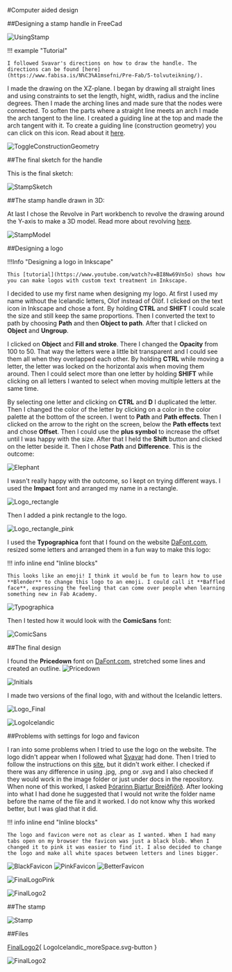 #Computer aided design

##Designing a stamp handle in FreeCad

![UsingStamp](img/UsingStamp600x450.jpg)

!!! example "Tutorial"

    I followed Svavar's directions on how to draw the handle. The directions can be found [here](https://www.fabisa.is/N%C3%A1msefni/Pre-Fab/5-tolvuteikning/).  


I made the drawing on the XZ-plane. I began by drawing all straight lines and using constraints to set the length, hight, width, radius and the incline degrees. Then I made the arching lines and made sure that the nodes were connected. To soften the parts where a straight line meets an arch I made the arch tangent to the line. I created a guiding line at the top and made the arch tangent with it. To create a guiding line (construction geometry) you can click on this icon. Read about it [here](https://wiki.freecad.org/Sketcher_ToggleConstruction). 

![ToggleConstructionGeometry](img/ToggleConstructionGeometryIcon.jpg)

##The final sketch for the handle

This is the final sketch:

![StampSketch](img/StampSketch500x514.jpg)

##The stamp handle drawn in 3D:

At last I chose the Revolve in Part workbench to revolve the drawing around the Y-axis to make a 3D model. Read more about revolving [here](https://wiki.freecad.org/Part_Revolve). 

![StampModel](img/StampModelReady300x237.jpg)


##Designing a logo


!!!Info "Designing a logo in Inkscape"
  
    This [tutorial](https://www.youtube.com/watch?v=BI8Nw69Vn5o) shows how you can make logos with custom text treatment in Inkscape.

I decided to use my first name when designing my logo. At first I used my name without the Icelandic letters, Olof instead of Ólöf. I clicked on the text icon in Inkscape and chose a font. By holding **CTRL** and **SHIFT** I could scale the size and still keep the same proportions. Then I converted the text to path by choosing **Path** and then **Object to path**. After that I clicked on **Object** and **Ungroup**. 

I clicked on **Object** and **Fill and stroke**. There I changed the **Opacity** from 100 to 50. That way the letters were a little bit transparent and I could see them all when they overlapped each other. By holding **CTRL** while moving a letter, the letter was locked on the horizontal axis when moving them around. Then I could select more than one letter by holding **SHIFT** while clicking on all letters I wanted to select when moving multiple letters at the same time.

By selecting one letter and clicking on **CTRL** and **D** I duplicated the letter. Then I changed the color of the letter by clicking on a color in the color palette at the bottom of the screen. I went to **Path** and **Path effects**. Then I clicked on the arrow to the right on the screen, below the **Path effects** text and chose **Offset**. Then I could use the **plus symbol** to increase the offset until I was happy with the size. After that I held the **Shift** button and clicked on the letter beside it. Then I chose **Path** and **Difference**. This is the outcome:

![Elephant](img/Elephant3.jpg_300X113.jpg)

I wasn't really happy with the outcome, so I kept on trying different ways. I used the **Impact** font and arranged my name in a rectangle. 

![Logo_rectangle](img/Logo_rectangle.jpg)     

Then I added a pink rectangle to the logo.

![Logo_rectangle_pink](img/Logo_rectangle_pink250x257.jpg)

I used the **Typographica** font that I found on the website [DaFont.com](https://www.dafont.com/search.php?q=typographica), resized some letters and arranged them in a fun way to make this logo:


!!! info inline end "Inline blocks"

    This looks like an emoji! I think it would be fun to learn how to use **Blender** to change this logo to an emoji. I could call it **Baffled face**, expressing the feeling that can come over people when learning something new in Fab Academy. 


![Typographica](img/Typographica3.jpg)      

Then I tested how it would look with the **ComicSans** font:

![ComicSans](img/ComicSans.jpg) 


##The final design

I found the **Pricedown** font on [DaFont.com](https://www.dafont.com/search.php?q=pricedown), stretched some lines and created an outline.
![Pricedown](img/Pricedown_c_300x355.jpg)

![Initials](img/Initials200x167.jpg)

I made two versions of the final logo, with and without the Icelandic letters.

![Logo_Final](img/Logo_final.jpg)

![LogoIcelandic](img/OlofWithIcelandicLetters286x197.jpg)

##Problems with settings for logo and favicon

I ran into some problems when I tried to use the logo on the website. The logo didn't appear when I followed what [Svavar](https://fabacademy.org/2023/labs/isafjordur/students/svavar-konradsson/assignments/week01.html#customizing-the-theme) had done. Then I tried to follow the instructions on this [site](https://squidfunk.github.io/mkdocs-material/setup/changing-the-logo-and-icons/), but it didn't work either. I checked if there was any difference in using .jpg, .png or .svg and I also checked if they would work in the image folder or just under docs in the repository. When none of this worked, I asked [Þórarinn Bjartur Breiðfjörð](https://fabacademy.org/archives/2015/eu/students/gunnarsson.thorarinn_b.b/index.html). After looking into what I had done he suggested that I would not write the folder name before the name of the file and it worked. I do not know why this worked better, but I was glad that it did.


!!! info inline end "Inline blocks"

    The logo and favicon were not as clear as I wanted. When I had many tabs open on my browser the favicon was just a black blob. When I changed it to pink it was easier to find it. I also decided to change the logo and make all white spaces between letters and lines bigger.

![BlackFavicon](img/BlackFavicon.jpg)   ![PinkFavicon](img/PinkFavicon.jpg) ![BetterFavicon](<img/FaviconAbit better.jpg>)  


![FinalLogoPink](img/FinalLogo2_Pink.png)

![FinalLogo2](img/FinalLogo2_MoreSpace.png)


##The stamp



![Stamp](img/Stamp600x450.jpg)


##Files

[FinalLogo2](#){ LogoIcelandic_moreSpace.svg-button }

![FinalLogo2](LogoIcelandic_moreSpace.svg)


